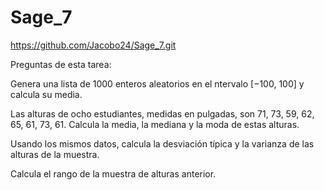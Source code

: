 # Sage_7

https://github.com/Jacobo24/Sage_7.git

Preguntas de esta tarea:

Genera una lista de 1000 enteros aleatorios en el ntervalo [−100, 100] y calcula su media.

Las alturas de ocho estudiantes, medidas en pulgadas, son 71, 73, 59, 62, 65, 61, 73, 61. Calcula la media, la mediana y la moda de estas alturas.

Usando los mismos datos, calcula la desviación típica y la varianza de las alturas de la muestra.

Calcula el rango de la muestra de alturas anterior.
